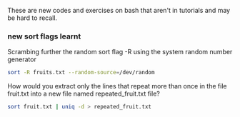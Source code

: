 These are new codes and exercises on bash that aren't in tutorials and may be hard to recall.

### new sort flags learnt

Scrambing further the random sort flag -R using the system random number generator

```bash
sort -R fruits.txt --random-source=/dev/random
```

How would you extract only the lines that repeat more than once in the file fruit.txt into a new file named repeated_fruit.txt file?

```bash
sort fruit.txt | uniq -d > repeated_fruit.txt
```
